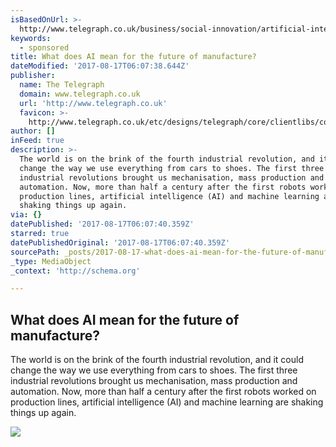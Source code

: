 ```yaml
---
isBasedOnUrl: >-
  http://www.telegraph.co.uk/business/social-innovation/artificial-intelligence-future-of-manufacture/
keywords:
  - sponsored
title: What does AI mean for the future of manufacture?
dateModified: '2017-08-17T06:07:38.644Z'
publisher:
  name: The Telegraph
  domain: www.telegraph.co.uk
  url: 'http://www.telegraph.co.uk'
  favicon: >-
    http://www.telegraph.co.uk/etc/designs/telegraph/core/clientlibs/core/icons/favicon.ico
author: []
inFeed: true
description: >-
  The world is on the brink of the fourth industrial revolution, and it could
  change the way we use everything from cars to shoes. The first three
  industrial revolutions brought us mechanisation, mass production and
  automation. Now, more than half a century after the first robots worked on
  production lines, artificial intelligence (AI) and machine learning are
  shaking things up again.
via: {}
datePublished: '2017-08-17T06:07:40.359Z'
starred: true
datePublishedOriginal: '2017-08-17T06:07:40.359Z'
sourcePath: _posts/2017-08-17-what-does-ai-mean-for-the-future-of-manufacture.md
_type: MediaObject
_context: 'http://schema.org'

---
```

<article style=""><h1>What does AI mean for the future of manufacture?</h1><p>The world is on the brink of the fourth industrial revolution, and it could change the way we use everything from cars to shoes. The first three industrial revolutions brought us mechanisation, mass production and automation. Now, more than half a century after the first robots worked on production lines, artificial intelligence (AI) and machine learning are shaking things up again.</p><img src="http://www.telegraph.co.uk/content/dam/business/spark/social-innovation/factory-supervisor-using-interactive-display-xlarge.jpg" /></article>